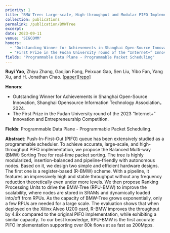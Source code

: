 ```yaml
---
priority: 1
title: "BMW Tree: Large-scale, High-throughput and Modular PIFO Implementation using Balanced Multi-Way Sorting Tree"
collection: publications
permalink: /publication/BMWTree
excerpt: 
date: 2023-09-11
venue: 'SIGCOMM'
honors: 
  - "Outstanding Winner for Achievements in Shanghai Open-Source Innovation (2024)"
  - "First Prize in the Fudan University round of the “Internet+” Innovation and Entrepreneurship Competition (2023)"
fields: "Programmable Data Plane - Programmable Packet Scheduling"
---
```

**Ruyi Yao**, Zhiyu Zhang, Gaojian Fang, Peixuan Gao, Sen Liu, Yibo Fan, Yang Xu, and H. Jonathan Chao. \[[paper](https://ruyiyao.github.io/files/BMWTree.pdf)\]\[[repo](https://github.com/BMWTree/BMWTree)\]

**Honors**: 
* Outstanding Winner for Achievements in Shanghai Open-Source Innovation, Shanghai Opensource Information Technology Association，2024.
* The First Prize in the Fudan University round of the 2023 “Internet+” Innovation and Entrepreneurship Competition.

**Fields**: Programmable Data Plane - Programmable Packet Scheduling. 

**Abstract**: Push-In-First-Out (PIFO) queue has been extensively studied as a programmable scheduler. To achieve accurate, large-scale, and high-throughput PIFO implementation, we propose the Balanced Multi-way (BMW) Sorting Tree for real-time packet sorting. The tree is highly modularized, insertion-balanced and pipeline-friendly with autonomous nodes.
Based on it, we design two simple and efficient hardware designs. The first one is a register-based (R-BMW) scheme. With a pipeline, it features an impressively high and stable throughput without any frequency reduction theoretically even under more levels. We then propose Ranking Processing Units to drive the BMW-Tree (RPU-BMW) to improve the scalability, where nodes are stored in SRAMs and dynamically loaded into/off from RPUs. As the capacity of BMW-Tree grows exponentially, only a few RPUs are needed for a large scale.
The evaluation shows that when deployed on the Xilinx Alveo U200 card, R-BMW improves the throughput by 4.8x compared to the original PIFO implementation, while exhibiting a similar capacity. To our best knowledge, RPU-BMW is the first accurate PIFO implementation supporting over 80k flows at as fast as 200Mpps.


